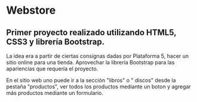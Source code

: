 # Webstore
## Primer proyecto realizado utilizando HTML5, CSS3 y librería Bootstrap. 

La idea era a partir de ciertas consignas dadas por Plataforma 5, hacer un sitio online para una tienda. Aprovechar la librería Bootstrap para las apariencias que requería el proyecto.

En el sitio web uno puede ir a la sección "libros" o " discos" desde la pestaña "productos", ver todos los productos mediante un boton y agregar más productos mediante un formulario. 



